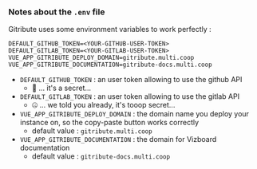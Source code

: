 ### Notes about the `.env` file

Gitribute uses some environment variables to work perfectly :

```env
DEFAULT_GITHUB_TOKEN=<YOUR-GITHUB-USER-TOKEN>
DEFAULT_GITLAB_TOKEN=<YOUR-GITLAB-USER-TOKEN>
VUE_APP_GITRIBUTE_DEPLOY_DOMAIN=gitribute.multi.coop
VUE_APP_GITRIBUTE_DOCUMENTATION=gitribute-docs.multi.coop
```

- `DEFAULT_GITHUB_TOKEN` : an user token allowing to use the github API
  - 🤫 ... it's a secret...
- `DEFAULT_GITLAB_TOKEN` : an user token allowing to use the gitlab API
  - 🤐 ... we told you already, it's tooop secret...
- `VUE_APP_GITRIBUTE_DEPLOY_DOMAIN` : the domain name you deploy your instance on, so the copy-paste button works correctly
  - default value : `gitribute.multi.coop`
- `VUE_APP_GITRIBUTE_DOCUMENTATION` : the domain for Vizboard documentation
  - default value : `gitribute-docs.multi.coop`
